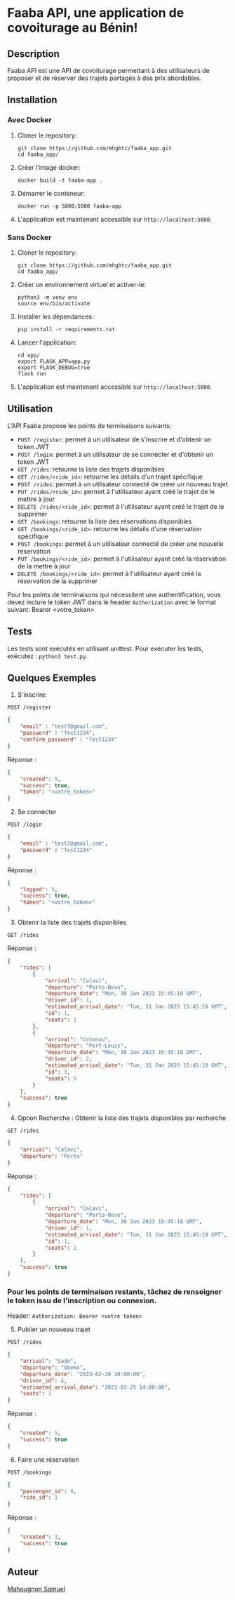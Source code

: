 # Faaba API, une application de covoiturage au Bénin!

## Description

Faaba API est une API de covoiturage permettant à des utilisateurs de proposer et de réserver des trajets partagés à des prix abordables.

## Installation

### Avec Docker

1. Cloner le repository:

    ```
    git clone https://github.com/mhgbtc/faaba_app.git
    cd faaba_app/
    ```

2. Créer l'image docker:

    ```
    docker build -t faaba-app .
    ```

3. Démarrer le conteneur:

    ```
    docker run -p 5000:5000 faaba-app
    ```

4. L'application est maintenant accessible sur `http://localhost:5000`.

### Sans Docker

1. Cloner le repository:

    ```
    git clone https://github.com/mhgbtc/faaba_app.git
    cd faaba_app/
    ```

2. Créer un environnement virtuel et activer-le:

    ```
    python3 -m venv env
    source env/bin/activate
    ```

3. Installer les dépendances:

    ```
    pip install -r requirements.txt
    ```

4. Lancer l'application:

    ```
    cd app/
    export FLASK_APP=app.py
    export FLASK_DEBUG=true
    flask run
    ```

5. L'application est maintenant accessible sur `http://localhost:5000`.

## Utilisation

L'API Faaba propose les points de terminaisons suivants:

* `POST /register`: permet à un utilisateur de s'inscrire et d'obtenir un token JWT
* `POST /login`: permet à un utilisateur de se connecter et d'obtenir un token JWT
* `GET /rides`: retourne la liste des trajets disponibles
* `GET /rides/<ride_id>`: retourne les détails d'un trajet spécifique
* `POST /rides`: permet à un utilisateur connecté de créer un nouveau trajet
* `PUT /rides/<ride_id>`: permet à l'utilisateur ayant créé le trajet de le mettre à jour
* `DELETE /rides/<ride_id>`: permet à l'utilisateur ayant créé le trajet de le supprimer
* `GET /bookings`: retourne la liste des réservations disponibles
* `GET /bookings/<ride_id>`: retourne les détails d'une réservation spécifique
* `POST /bookings`: permet à un utilisateur connecté de créer une nouvelle réservation
* `PUT /bookings/<ride_id>`: permet à l'utilisateur ayant créé la réservation de la mettre à jour
* `DELETE /bookings/<ride_id>`: permet à l'utilisateur ayant créé la réservation de la supprimer

Pour les points de terminaisons qui nécessitent une authentification, vous devez inclure le token JWT dans le header `Authorization` avec le format suivant: Bearer <votre_token>

## Tests

Les tests sont exécutés en utilisant unittest. Pour exécuter les tests, exécutez :
`python3 test.py`.

## Quelques Exemples

1. S'inscrire:

`POST /register`
```json
{
    "email" : "test7@gmail.com",
    "password" : "Test1234",
    "confirm_password" : "Test1234"
}
```
Réponse :
```json
{
    "created": 5,
    "success": true,
    "token": "<votre_token>"
}
```

2. Se connecter

`POST /login`
```json
{
    "email" : "test7@gmail.com",
    "password" : "Test1234"
}
```

Réponse :
```json
{
    "logged": 5,
    "success": true,
    "token": "<votre_token>"
}
```

3. Obtenir la liste des trajets disponibles

`GET /rides`

Réponse :
```json
{
    "rides": [
        {
            "arrival": "Calavi",
            "departure": "Porto-Novo",
            "departure_date": "Mon, 30 Jan 2023 15:45:18 GMT",
            "driver_id": 1,
            "estimated_arrival_date": "Tue, 31 Jan 2023 15:45:18 GMT",
            "id": 1,
            "seats": 1
        },
        {
            "arrival": "Cotonou",
            "departure": "Port-Louis",
            "departure_date": "Mon, 30 Jan 2023 15:45:18 GMT",
            "driver_id": 2,
            "estimated_arrival_date": "Tue, 31 Jan 2023 15:45:18 GMT",
            "id": 3,
            "seats": 5
        }
    ],
    "success": true
}
```

4. Option Recherche : Obtenir la liste des trajets disponibles par recherche

`GET /rides`
```json
{
    "arrival": "Calavi",
    "departure": "Porto"
}
```

Réponse :
```json
{
    "rides": [
        {
            "arrival": "Calavi",
            "departure": "Porto-Novo",
            "departure_date": "Mon, 30 Jan 2023 15:45:18 GMT",
            "driver_id": 1,
            "estimated_arrival_date": "Tue, 31 Jan 2023 15:45:18 GMT",
            "id": 1,
            "seats": 1
        }
    ],
    "success": true
}
```

### Pour les points de terminaison restants, tâchez de renseigner le token issu de l'inscription ou connexion.

Header: `Authorization: Bearer <votre token>`

5. Publier un nouveau trajet

`POST /rides`
```json
{
    "arrival": "Sado",
    "departure": "Gbeko",
    "departure_date": "2023-02-20 10:00:00",
    "driver_id": 4,
    "estimated_arrival_date": "2023-03-25 14:00:00",
    "seats": 1
}
```

Réponse : 
```json
{
    "created": 5,
    "success": true
}
```

6. Faire une réservation

`POST /bookings`
```json
{
    "passenger_id": 4,
    "ride_id": 1
}
```

Réponse :
```json
{
    "created": 3,
    "success": true
}
```

## Auteur

[Mahougnon Samuel](https://github.com/mhgbtc)
